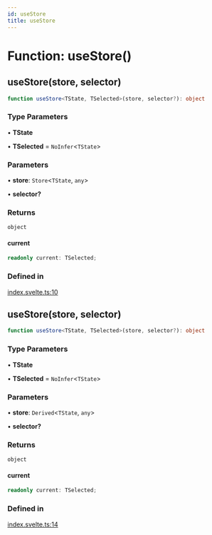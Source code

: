 ```yaml
---
id: useStore
title: useStore
---
```


# Function: useStore()

## useStore(store, selector)

```ts
function useStore<TState, TSelected>(store, selector?): object
```

### Type Parameters

• **TState**

• **TSelected** = `NoInfer`\<`TState`\>

### Parameters

• **store**: `Store`\<`TState`, `any`\>

• **selector?**

### Returns

`object`

#### current

```ts
readonly current: TSelected;
```

### Defined in

[index.svelte.ts:10](https://github.com/TanStack/store/blob/main/packages/svelte-store/src/index.svelte.ts#L10)

## useStore(store, selector)

```ts
function useStore<TState, TSelected>(store, selector?): object
```

### Type Parameters

• **TState**

• **TSelected** = `NoInfer`\<`TState`\>

### Parameters

• **store**: `Derived`\<`TState`, `any`\>

• **selector?**

### Returns

`object`

#### current

```ts
readonly current: TSelected;
```

### Defined in

[index.svelte.ts:14](https://github.com/TanStack/store/blob/main/packages/svelte-store/src/index.svelte.ts#L14)
